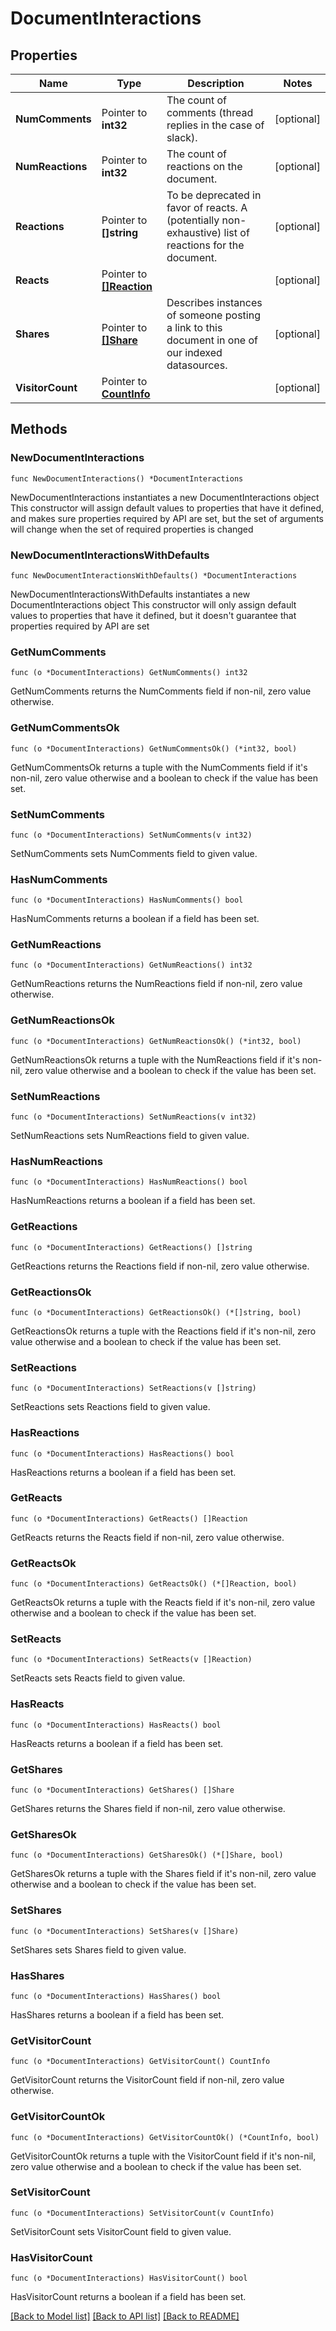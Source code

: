 # DocumentInteractions

## Properties

Name | Type | Description | Notes
------------ | ------------- | ------------- | -------------
**NumComments** | Pointer to **int32** | The count of comments (thread replies in the case of slack). | [optional] 
**NumReactions** | Pointer to **int32** | The count of reactions on the document. | [optional] 
**Reactions** | Pointer to **[]string** | To be deprecated in favor of reacts. A (potentially non-exhaustive) list of reactions for the document. | [optional] 
**Reacts** | Pointer to [**[]Reaction**](Reaction.md) |  | [optional] 
**Shares** | Pointer to [**[]Share**](Share.md) | Describes instances of someone posting a link to this document in one of our indexed datasources. | [optional] 
**VisitorCount** | Pointer to [**CountInfo**](CountInfo.md) |  | [optional] 

## Methods

### NewDocumentInteractions

`func NewDocumentInteractions() *DocumentInteractions`

NewDocumentInteractions instantiates a new DocumentInteractions object
This constructor will assign default values to properties that have it defined,
and makes sure properties required by API are set, but the set of arguments
will change when the set of required properties is changed

### NewDocumentInteractionsWithDefaults

`func NewDocumentInteractionsWithDefaults() *DocumentInteractions`

NewDocumentInteractionsWithDefaults instantiates a new DocumentInteractions object
This constructor will only assign default values to properties that have it defined,
but it doesn't guarantee that properties required by API are set

### GetNumComments

`func (o *DocumentInteractions) GetNumComments() int32`

GetNumComments returns the NumComments field if non-nil, zero value otherwise.

### GetNumCommentsOk

`func (o *DocumentInteractions) GetNumCommentsOk() (*int32, bool)`

GetNumCommentsOk returns a tuple with the NumComments field if it's non-nil, zero value otherwise
and a boolean to check if the value has been set.

### SetNumComments

`func (o *DocumentInteractions) SetNumComments(v int32)`

SetNumComments sets NumComments field to given value.

### HasNumComments

`func (o *DocumentInteractions) HasNumComments() bool`

HasNumComments returns a boolean if a field has been set.

### GetNumReactions

`func (o *DocumentInteractions) GetNumReactions() int32`

GetNumReactions returns the NumReactions field if non-nil, zero value otherwise.

### GetNumReactionsOk

`func (o *DocumentInteractions) GetNumReactionsOk() (*int32, bool)`

GetNumReactionsOk returns a tuple with the NumReactions field if it's non-nil, zero value otherwise
and a boolean to check if the value has been set.

### SetNumReactions

`func (o *DocumentInteractions) SetNumReactions(v int32)`

SetNumReactions sets NumReactions field to given value.

### HasNumReactions

`func (o *DocumentInteractions) HasNumReactions() bool`

HasNumReactions returns a boolean if a field has been set.

### GetReactions

`func (o *DocumentInteractions) GetReactions() []string`

GetReactions returns the Reactions field if non-nil, zero value otherwise.

### GetReactionsOk

`func (o *DocumentInteractions) GetReactionsOk() (*[]string, bool)`

GetReactionsOk returns a tuple with the Reactions field if it's non-nil, zero value otherwise
and a boolean to check if the value has been set.

### SetReactions

`func (o *DocumentInteractions) SetReactions(v []string)`

SetReactions sets Reactions field to given value.

### HasReactions

`func (o *DocumentInteractions) HasReactions() bool`

HasReactions returns a boolean if a field has been set.

### GetReacts

`func (o *DocumentInteractions) GetReacts() []Reaction`

GetReacts returns the Reacts field if non-nil, zero value otherwise.

### GetReactsOk

`func (o *DocumentInteractions) GetReactsOk() (*[]Reaction, bool)`

GetReactsOk returns a tuple with the Reacts field if it's non-nil, zero value otherwise
and a boolean to check if the value has been set.

### SetReacts

`func (o *DocumentInteractions) SetReacts(v []Reaction)`

SetReacts sets Reacts field to given value.

### HasReacts

`func (o *DocumentInteractions) HasReacts() bool`

HasReacts returns a boolean if a field has been set.

### GetShares

`func (o *DocumentInteractions) GetShares() []Share`

GetShares returns the Shares field if non-nil, zero value otherwise.

### GetSharesOk

`func (o *DocumentInteractions) GetSharesOk() (*[]Share, bool)`

GetSharesOk returns a tuple with the Shares field if it's non-nil, zero value otherwise
and a boolean to check if the value has been set.

### SetShares

`func (o *DocumentInteractions) SetShares(v []Share)`

SetShares sets Shares field to given value.

### HasShares

`func (o *DocumentInteractions) HasShares() bool`

HasShares returns a boolean if a field has been set.

### GetVisitorCount

`func (o *DocumentInteractions) GetVisitorCount() CountInfo`

GetVisitorCount returns the VisitorCount field if non-nil, zero value otherwise.

### GetVisitorCountOk

`func (o *DocumentInteractions) GetVisitorCountOk() (*CountInfo, bool)`

GetVisitorCountOk returns a tuple with the VisitorCount field if it's non-nil, zero value otherwise
and a boolean to check if the value has been set.

### SetVisitorCount

`func (o *DocumentInteractions) SetVisitorCount(v CountInfo)`

SetVisitorCount sets VisitorCount field to given value.

### HasVisitorCount

`func (o *DocumentInteractions) HasVisitorCount() bool`

HasVisitorCount returns a boolean if a field has been set.


[[Back to Model list]](../README.md#documentation-for-models) [[Back to API list]](../README.md#documentation-for-api-endpoints) [[Back to README]](../README.md)


